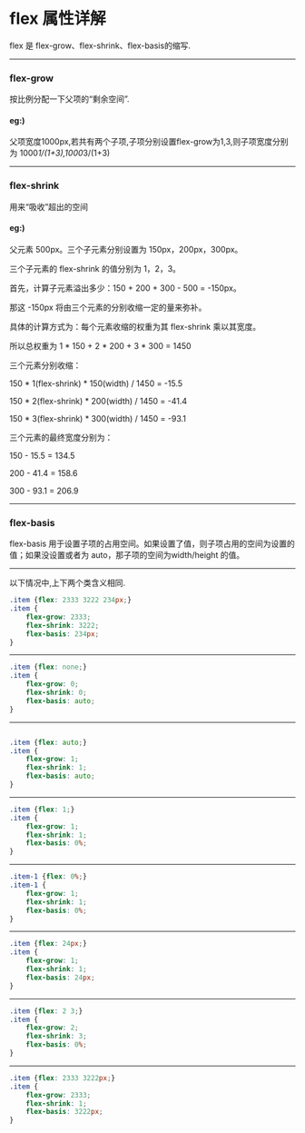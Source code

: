 # flex 属性详解


flex 是 flex-grow、flex-shrink、flex-basis的缩写.

------
### flex-grow
按比例分配一下父项的“剩余空间”.

#### eg:)
父项宽度1000px,若共有两个子项,子项分别设置flex-grow为1,3,则子项宽度分别为 1000*1/(1+3),1000*3/(1+3)

-------
### flex-shrink 
用来“吸收”超出的空间
#### eg:) 
父元素 500px。三个子元素分别设置为 150px，200px，300px。

三个子元素的 flex-shrink 的值分别为 1，2，3。

首先，计算子元素溢出多少：150 + 200 + 300 - 500 = -150px。

那这 -150px 将由三个元素的分别收缩一定的量来弥补。

具体的计算方式为：每个元素收缩的权重为其 flex-shrink 乘以其宽度。

所以总权重为 1 * 150 + 2 * 200 + 3 * 300 = 1450

三个元素分别收缩：

150 * 1(flex-shrink) * 150(width) / 1450 = -15.5

150 * 2(flex-shrink) * 200(width) / 1450 = -41.4

150 * 3(flex-shrink) * 300(width) / 1450 = -93.1

三个元素的最终宽度分别为：

150 - 15.5 = 134.5

200 - 41.4 = 158.6

300 - 93.1 = 206.9

-----
### flex-basis
flex-basis 用于设置子项的占用空间。如果设置了值，则子项占用的空间为设置的值；如果没设置或者为 auto，那子项的空间为width/height 的值。

-------

以下情况中,上下两个类含义相同.

```css
.item {flex: 2333 3222 234px;}
.item {
    flex-grow: 2333;
    flex-shrink: 3222;
    flex-basis: 234px;
}

```
------
```css
.item {flex: none;}
.item {
    flex-grow: 0;
    flex-shrink: 0;
    flex-basis: auto;
}

```
------

```css

.item {flex: auto;}
.item {
    flex-grow: 1;
    flex-shrink: 1;
    flex-basis: auto;
}

```
------

```css
.item {flex: 1;}
.item {
    flex-grow: 1;
    flex-shrink: 1;
    flex-basis: 0%;
}
```
------

```css
.item-1 {flex: 0%;}
.item-1 {
    flex-grow: 1;
    flex-shrink: 1;
    flex-basis: 0%;
}

```

-----

```css
.item {flex: 24px;}
.item {
    flex-grow: 1;
    flex-shrink: 1;
    flex-basis: 24px;
}
```
------

```css
.item {flex: 2 3;}
.item {
    flex-grow: 2;
    flex-shrink: 3;
    flex-basis: 0%;
}
```
------

```css
.item {flex: 2333 3222px;}
.item {
    flex-grow: 2333;
    flex-shrink: 1;
    flex-basis: 3222px;
}
```